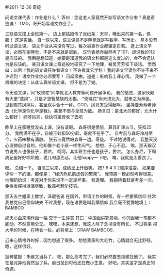 @2011-12-30
奇迹

问语文课代表：作业是什么？
答曰：您这老人家竟然开始写语文作业啦？真是奇迹诶！
TMD，哥开始写语文作业了。
 
三联语文撞上全班第一。
边上那姑娘传了张纸条：天哥，睡出来的第一名，佩服！
这是实话。
自一联以来，语文课哥不是睡觉就是写数学，写历史。
基本没有听过语文课。
语文作业从来没有写过，每次被查作业都镇定自若。
逢上语文早读，必然在家睡觉，不是不来就是迟到。
汉竹表扬乔越然考了107，却说我的112是应该的。
我倒是想知道，她要是知道我的语文科都是这么度过的，会不会还认为是应该的。
某日语文课上奇迹般地研究了一下地理，被吴芳芳扣下谈话。
愤然曰：以后上我的语文课只许看语文！不许看其它学科！我的语文早读你不许不来不许迟到！语文作业你必须要写！
问起缘由，道是：影响我上课心情。
我做了一个艰难的决定：从此认真听语文课。
但不是为了她。
 
今天语文课，同“玫瑰花”同学就北大教育等问题开展争论。
我的感觉，这家伙颇有大奎“遗风”，只是才思智慧缺的太狠。
“玫瑰花”尚未进北大，就奉之为神圣。
见到周其凤照片，甚至双手合十一拜。GOD，凤哥怎受得起啊。
坚持要芳芳老师放《化学是你化学是我》，甚至不惜与全班为敌。
扬言曰：是北大的都好，北大什么都好！
妈呀凤哥，快快将第伢收了去吧

昨早上在家睡觉没去上课，没有请假。
森哥很是愤怒，算我旷课五节，狂扣25分。
我倒满不在乎，自被王虹扣50分起，哥就不在乎了。
自考前与森哥冷战至今，火药味稍有消散。
张云洁竟然站森哥一边。奇迹。
不过她说得对。
我整天没心没肺自过自的，他却像个老小孩一样生闷气。
想想，于心不忍。
唉，那天跟汉竹说男人也像孩子，要哄。
呵呵，其实班主任也是孩子，要哄。
怎么办尼，下周周记里好好哄哄他，说几句漂亮话，让他happy一下吧。
唉，我就是太善良了。
 
 
嗯。
总结一下。
自高三以来，成绩呈上升趋势。
按7 6 4 3 2顺序递变。
如果要评价一下的话，那便是：
“经济危机前虚假的繁荣”。
我预感一模必然考得很差。
地理奶奶说：考差对于你来说不一定是坏事。
有道理。
我期待着赶紧考差一次。
免得发挥得淋漓尽致，致高考黔驴技穷。

那天去兰姐家上数学，泽键爸说
在国外，申请工作的时候，有一栏要填信仰
往常我总觉自己信仰缺失
不过我想，现在谁要是叫我填信仰
我会毫不犹豫地填上：BAMBOO
 
那天心血来潮作画一幅
交于一生评赏
其曰：中国画讲究意境，你的画我一笔都不能动，不然意境全无。
嘿嘿，本来还想，我这人除了念书没有所长。
不过将来 报大学的时候，在特长一栏，必将填上：DRAW BAMBOOS.
 
近来心情格外的好，因为想通了很多。
想想我家的大毛竹，心情就会无比舒畅。
嗯，这样很好。
 
据梓童报：朱维文当兵了。
嗯，那么高考完了，我们必然要去福建找他了。
我实在是诧异他竟然当了兵，前日见到时他还在做小生意。
好吧，其实这才是真正的奇迹。
